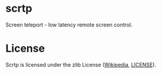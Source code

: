 # scrtp
Screen teleport - low latency remote screen control.

# License

Scrtp is licensed under the zlib License ([Wikipedia](https://en.wikipedia.org/wiki/Zlib_License), [LICENSE](/LICENSE)).

